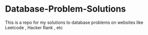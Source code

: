 # Database-Problem-Solutions
This is a repo for my solutions to database problems on websites like Leetcode , Hacker Rank , etc
